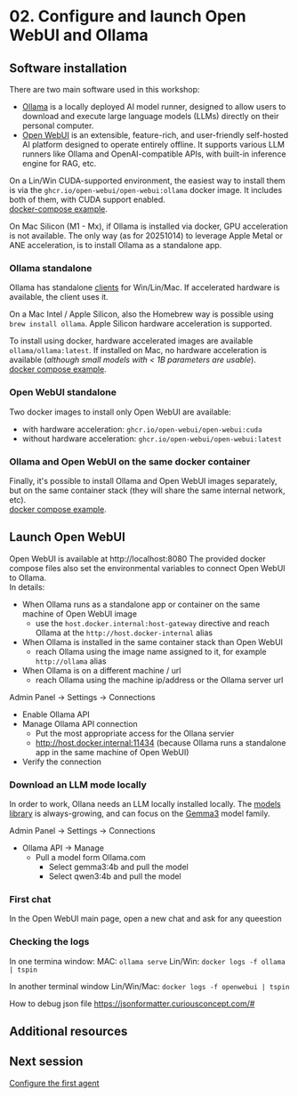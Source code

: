 
# 02. Configure and launch Open WebUI and Ollama


## Software installation

There are two main software used in this workshop:
- [Ollama](https://ollama.com/) is a locally deployed AI model runner, designed to allow users to download and execute large language models (LLMs) directly on their personal computer.  
- [Open WebUI](https://docs.openwebui.com/) is an extensible, feature-rich, and user-friendly self-hosted AI platform designed to operate entirely offline. It supports various LLM runners like Ollama and OpenAI-compatible APIs, with built-in inference engine for RAG, etc.  

On a Lin/Win CUDA-supported environment, the easiest way to install them is via the `ghcr.io/open-webui/open-webui:ollama` docker image. It includes both of them, with CUDA support enabled.  
[docker-compose example](docker/1-ollama_only/docker-compose.yaml).  

On Mac Silicon (M1 - Mx), if Ollama is installed via docker, GPU acceleration is not available. The only way (as for 20251014) to leverage Apple Metal or ANE acceleration, is to install Ollama as a standalone app.



### Ollama standalone

Ollama has standalone [clients](https://ollama.com/download) for Win/Lin/Mac. If accelerated hardware is available, the client uses it.   

On a Mac Intel / Apple Silicon, also the Homebrew way is possible using `brew install ollama`. Apple Silicon hardware acceleration is supported.  

To install using docker, hardware accelerated images are available `ollama/ollama:latest`. If installed on Mac, no hardware acceleration is available (_although small models with < 1B parameters are usable_).  
[docker compose example](docker/1-ollama_only/docker-compose.yaml).



### Open WebUI standalone

Two docker images to install only Open WebUI are available:
- with hardware acceleration: `ghcr.io/open-webui/open-webui:cuda`
- without hardware acceleration: `ghcr.io/open-webui/open-webui:latest`



### Ollama and Open WebUI on the same docker container

Finally, it's possible to install Ollama and Open WebUI images separately, but on the same container stack (they will share the same internal network, etc).  
[docker compose example](docker/3-openwebui_ollama_samestack/docker-compose.yaml).  




## Launch Open WebUI

Open WebUI is available at http://localhost:8080
The provided docker compose files also set the environmental variables to connect Open WebUI to Ollama.  
In details:
- When Ollama runs as a standalone app or container on the same machine of Open WebUI image
  - use the `host.docker.internal:host-gateway` directive and reach Ollama at the `http://host.docker-internal` alias
- When Ollama is installed in the same container stack than Open WebUI
  - reach Ollama using the image name assigned to it, for example `http://ollama` alias
- When Ollama is on a different machine / url
  - reach Ollama using the machine ip/address or the Ollama server url


Admin Panel -> Settings -> Connections
- Enable Ollama API
- Manage Ollama API connection
  - Put the most appropriate access for the Ollana servier
  - http://host.docker.internal:11434 (because Ollama runs a standalone app in the same machine of Open WebUI)
- Verify the connection



### Download an LLM mode locally

In order to work, Ollana needs an LLM locally installed locally. The [models library](https://ollama.com/search) is always-growing, and can focus on the [Gemma3](https://ollama.com/library/gemma3) model family.

Admin Panel -> Settings -> Connections
- Ollama API -> Manage
  - Pull a model form Ollama.com
    - Select gemma3:4b and pull the model
    - Select qwen3:4b and pull the model



### First chat

In the Open WebUI main page, open a new chat and ask for any queestion




### Checking the logs

In one termina window:
MAC: `ollama serve`
Lin/Win: `docker logs -f ollama | tspin`


In another terminal window
Lin/Win/Mac: `docker logs -f openwebui | tspin`


How to debug json file
https://jsonformatter.curiousconcept.com/#



## Additional resources



## Next session
[Configure the first agent](03-creating_agents.md)
